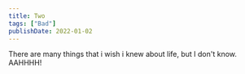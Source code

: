 ```yaml
---
title: Two
tags: ["Bad"]
publishDate: 2022-01-02
---
```


There are many things that i wish i knew about life, but I don't know. AAHHHH!

